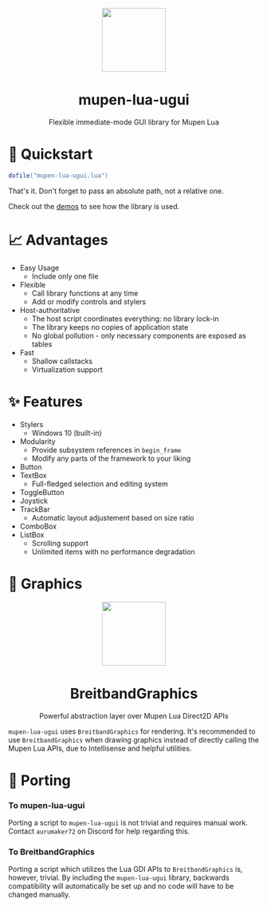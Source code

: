 <p align="center">
  <img width="128" align="center" src="https://github.com/Aurumaker72/mupen-lua-ugui/assets/48759429/cfc1beec-ba7e-4000-a845-a479ed80e780">
</p>


<h1 align="center">
  mupen-lua-ugui
</h1>
<p align="center">
  Flexible immediate-mode GUI library for Mupen Lua
</p>

# 🚀 Quickstart

```lua
dofile("mupen-lua-ugui.lua")
```

That's it. Don't forget to pass an absolute path, not a relative one.

Check out the [demos](https://github.com/Aurumaker72/mupen-lua-ugui/blob/main/demos.md) to see how the library is used.

# 📈 Advantages

- Easy Usage
  - Include only one file
- Flexible
  - Call library functions at any time
  - Add or modify controls and stylers
- Host-authoritative
  - The host script coordinates everything: no library lock-in
  - The library keeps no copies of application state
  - No global pollution - only necessary components are exposed as tables
- Fast
  - Shallow callstacks
  - Virtualization support

# ✨ Features

- Stylers
  - Windows 10 (built-in)
- Modularity
  - Provide subsystem references in `begin_frame`
  - Modify any parts of the framework to your liking
- Button
- TextBox
  - Full-fledged selection and editing system
- ToggleButton
- Joystick
- TrackBar
  - Automatic layout adjustement based on size ratio 
- ComboBox
- ListBox
  - Scrolling support
  - Unlimited items with no performance degradation

# 🎨 Graphics

<p align="center">
    <img width="128" align="center" src="https://user-images.githubusercontent.com/48759429/211370337-f5ce87e7-75de-4339-8ebd-401585a5f9f3.png">
</p>
<h1 align="center">
  BreitbandGraphics
</h1>
<p align="center">
  Powerful abstraction layer over Mupen Lua Direct2D APIs
</p>

`mupen-lua-ugui` uses `BreitbandGraphics` for rendering.
It's recommended to use `BreitbandGraphics` when drawing graphics instead of directly calling the Mupen Lua APIs, due to Intellisense and helpful utilities. 

# 🔩 Porting

### To mupen-lua-ugui

Porting a script to `mupen-lua-ugui` is not trivial and requires manual work. Contact `aurumaker72` on Discord for help regarding this.

### To BreitbandGraphics

Porting a script which utilizes the Lua GDI APIs to `BreitbandGraphics` is, however, trivial.
By including the `mupen-lua-ugui` library, backwards compatibility will automatically be set up and no code will have to be changed manually.
